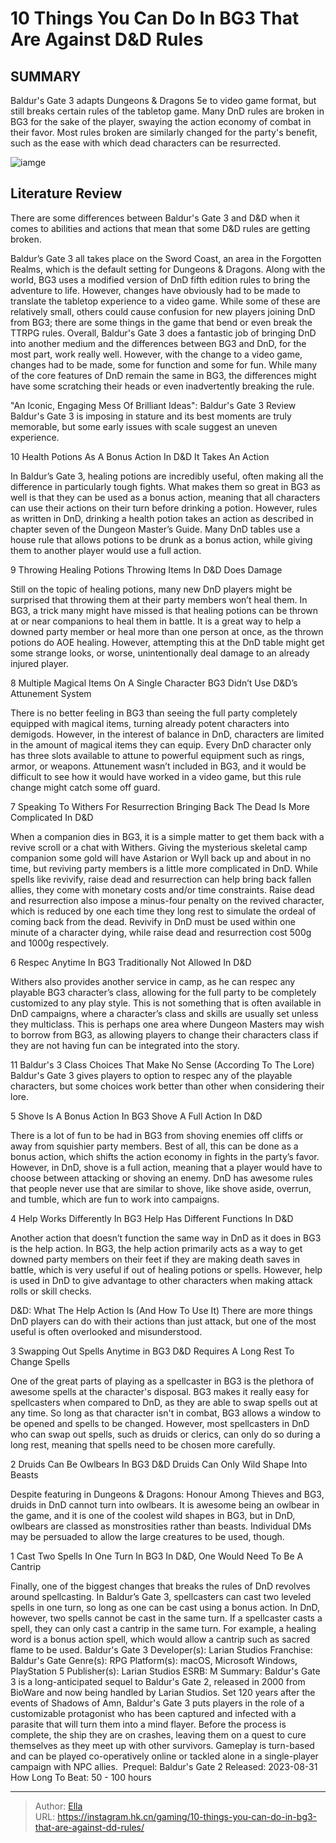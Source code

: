 # 10 Things You Can Do In BG3 That Are Against D&amp;D Rules


## SUMMARY 


Baldur&#39;s Gate 3
 adapts 
Dungeons &amp; Dragons 
5e to video game format, but still breaks certain rules of the tabletop game. 
 Many 
DnD
 rules are broken in 
BG3
 for the sake of the player, swaying the action economy of combat in their favor. 
 Most rules broken are similarly changed for the party&#39;s benefit, such as the ease with which dead characters can be resurrected. 

![iamge](https://static1.srcdn.com/wordpress/wp-content/uploads/2023/12/10-things-you-can-do-in-bg3-that-are-against-d-d-rules.jpg)

## Literature Review

There are some differences between Baldur&#39;s Gate 3 and D&amp;D when it comes to abilities and actions that mean that some D&amp;D rules are getting broken.




Baldur’s Gate 3 all takes place on the Sword Coast, an area in the Forgotten Realms, which is the default setting for Dungeons &amp; Dragons. Along with the world, BG3 uses a modified version of DnD fifth edition rules to bring the adventure to life. However, changes have obviously had to be made to translate the tabletop experience to a video game. While some of these are relatively small, others could cause confusion for new players joining DnD from BG3; there are some things in the game that bend or even break the TTRPG rules.
Overall, Baldur&#39;s Gate 3 does a fantastic job of bringing DnD into another medium and the differences between BG3 and DnD, for the most part, work really well. However, with the change to a video game, changes had to be made, some for function and some for fun. While many of the core features of DnD remain the same in BG3, the differences might have some scratching their heads or even inadvertently breaking the rule.
            
 
 &#34;An Iconic, Engaging Mess Of Brilliant Ideas&#34;: Baldur&#39;s Gate 3 Review 
Baldur&#39;s Gate 3 is imposing in stature and its best moments are truly memorable, but some early issues with scale suggest an uneven experience.












 








 10  Health Potions As A Bonus Action 
In D&amp;D It Takes An Action
        

In Baldur’s Gate 3, healing potions are incredibly useful, often making all the difference in particularly tough fights. What makes them so great in BG3 as well is that they can be used as a bonus action, meaning that all characters can use their actions on their turn before drinking a potion. However, rules as written in DnD, drinking a health potion takes an action as described in chapter seven of the Dungeon Master’s Guide.
Many DnD tables use a house rule that allows potions to be drunk as a bonus action, while giving them to another player would use a full action. 






 9  Throwing Healing Potions 
Throwing Items In D&amp;D Does Damage
        

Still on the topic of healing potions, many new DnD players might be surprised that throwing them at their party members won’t heal them. In BG3, a trick many might have missed is that healing potions can be thrown at or near companions to heal them in battle. It is a great way to help a downed party member or heal more than one person at once, as the thrown potions do AOE healing. However, attempting this at the DnD table might get some strange looks, or worse, unintentionally deal damage to an already injured player.





 8  Multiple Magical Items On A Single Character 
BG3 Didn’t Use D&amp;D’s Attunement System


 







There is no better feeling in BG3 than seeing the full party completely equipped with magical items, turning already potent characters into demigods. However, in the interest of balance in DnD, characters are limited in the amount of magical items they can equip. Every DnD character only has three slots available to attune to powerful equipment such as rings, armor, or weapons. Attunement wasn’t included in BG3, and it would be difficult to see how it would have worked in a video game, but this rule change might catch some off guard.





 7  Speaking To Withers For Resurrection 
Bringing Back The Dead Is More Complicated In D&amp;D


 







When a companion dies in BG3, it is a simple matter to get them back with a revive scroll or a chat with Withers. Giving the mysterious skeletal camp companion some gold will have Astarion or Wyll back up and about in no time, but reviving party members is a little more complicated in DnD. While spells like revivify, raise dead and resurrection can help bring back fallen allies, they come with monetary costs and/or time constraints. Raise dead and resurrection also impose a minus-four penalty on the revived character, which is reduced by one each time they long rest to simulate the ordeal of coming back from the dead.
Revivify in DnD must be used within one minute of a character dying, while raise dead and resurrection cost 500g and 1000g respectively. 






 6  Respec Anytime In BG3 
Traditionally Not Allowed In D&amp;D


 







Withers also provides another service in camp, as he can respec any playable BG3 character’s class, allowing for the full party to be completely customized to any play style. This is not something that is often available in DnD campaigns, where a character’s class and skills are usually set unless they multiclass. This is perhaps one area where Dungeon Masters may wish to borrow from BG3, as allowing players to change their characters class if they are not having fun can be integrated into the story.
            
 
 11 Baldur&#39;s 3 Class Choices That Make No Sense (According To The Lore) 
Baldur&#39;s Gate 3 gives players to option to respec any of the playable characters, but some choices work better than other when considering their lore.








 5  Shove Is A Bonus Action In BG3 
Shove A Full Action In D&amp;D
        

There is a lot of fun to be had in BG3 from shoving enemies off cliffs or away from squishier party members. Best of all, this can be done as a bonus action, which shifts the action economy in fights in the party’s favor. However, in DnD, shove is a full action, meaning that a player would have to choose between attacking or shoving an enemy. DnD has awesome rules that people never use that are similar to shove, like shove aside, overrun, and tumble, which are fun to work into campaigns.





 4  Help Works Differently In BG3 
Help Has Different Functions In D&amp;D
        

Another action that doesn’t function the same way in DnD as it does in BG3 is the help action. In BG3, the help action primarily acts as a way to get downed party members on their feet if they are making death saves in battle, which is very useful if out of healing potions or spells. However, help is used in DnD to give advantage to other characters when making attack rolls or skill checks.
            
 
 D&amp;D: What The Help Action Is (And How To Use It) 
There are more things DnD players can do with their actions than just attack, but one of the most useful is often overlooked and misunderstood.








 3  Swapping Out Spells Anytime in BG3 
D&amp;D Requires A Long Rest To Change Spells


 







One of the great parts of playing as a spellcaster in BG3 is the plethora of awesome spells at the character&#39;s disposal. BG3 makes it really easy for spellcasters when compared to DnD, as they are able to swap spells out at any time. So long as that character isn&#39;t in combat, BG3 allows a window to be opened and spells to be changed. However, most spellcasters in DnD who can swap out spells, such as druids or clerics, can only do so during a long rest, meaning that spells need to be chosen more carefully.





 2  Druids Can Be Owlbears In BG3 
D&amp;D Druids Can Only Wild Shape Into Beasts
        

Despite featuring in Dungeons &amp; Dragons: Honour Among Thieves and BG3, druids in DnD cannot turn into owlbears. It is awesome being an owlbear in the game, and it is one of the coolest wild shapes in BG3, but in DnD, owlbears are classed as monstrosities rather than beasts. Individual DMs may be persuaded to allow the large creatures to be used, though.





 1  Cast Two Spells In One Turn In BG3 
In D&amp;D, One Would Need To Be A Cantrip
        

Finally, one of the biggest changes that breaks the rules of DnD revolves around spellcasting. In Baldur’s Gate 3, spellcasters can cast two leveled spells in one turn, so long as one can be cast using a bonus action. In DnD, however, two spells cannot be cast in the same turn. If a spellcaster casts a spell, they can only cast a cantrip in the same turn. For example, a healing word is a bonus action spell, which would allow a cantrip such as sacred flame to be used.
               Baldur&#39;s Gate 3   Developer(s):   Larian Studios    Franchise:   Baldur&#39;s Gate    Genre(s):   RPG    Platform(s):   macOS, Microsoft Windows, PlayStation 5    Publisher(s):   Larian Studios    ESRB:   M    Summary:   Baldur&#39;s Gate 3 is a long-anticipated sequel to Baldur&#39;s Gate 2, released in 2000 from BioWare and now being handled by Larian Studios. Set 120 years after the events of Shadows of Amn, Baldur&#39;s Gate 3 puts players in the role of a customizable protagonist who has been captured and infected with a parasite that will turn them into a mind flayer. Before the process is complete, the ship they are on crashes, leaving them on a quest to cure themselves as they meet up with other survivors. Gameplay is turn-based and can be played co-operatively online or tackled alone in a single-player campaign with NPC allies.     Prequel:   Baldur&#39;s Gate 2    Released:   2023-08-31    How Long To Beat:   50 - 100 hours      

---

> Author: [Ella](https://instagram.hk.cn/)  
> URL: https://instagram.hk.cn/gaming/10-things-you-can-do-in-bg3-that-are-against-dd-rules/  

